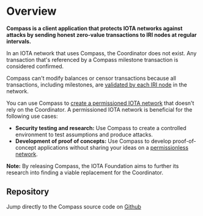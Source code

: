 # Overview

**Compass is a client application that protects IOTA networks against attacks by sending honest zero-value transactions to IRI nodes at regular intervals.**

In an IOTA network that uses Compass, the Coordinator does not exist. Any transaction that's referenced by a Compass milestone transaction is considered confirmed. 

Compass can't modify balances or censor transactions because all transactions, including milestones, are [validated by each IRI node](root://iri/0.1/concepts/transaction-validation) in the network.

You can use Compass to [create a permissioned IOTA network](how-to-guides/create-a-permissioned-iota-network.md) that doesn't rely on the Coordinator. A permissioned IOTA network is beneficial for the following use cases:
* **Security testing and research:** Use Compass to create a controlled environment to test assumptions and produce attacks.
* **Development of proof of concepts:** Use Compass to develop proof-of-concept applications without sharing your ideas on a [permissionless network](root://getting-started/0.1/references/iota-networks.md). 

**Note:** By releasing Compass, the IOTA Foundation aims to further its research into finding a viable replacement for the Coordinator.

## Repository
Jump directly to the Compass source code on [Github](https://github.com/iotaledger/compass)
